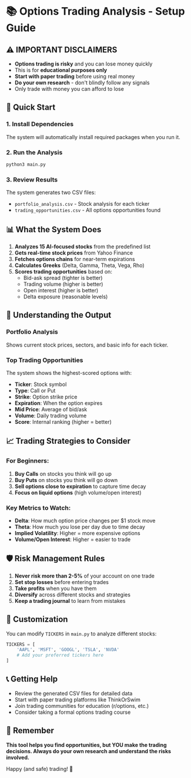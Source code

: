 
# 📚 Options Trading Analysis - Setup Guide

## ⚠️ IMPORTANT DISCLAIMERS
- **Options trading is risky** and you can lose money quickly
- This is for **educational purposes only**
- **Start with paper trading** before using real money
- **Do your own research** - don't blindly follow any signals
- Only trade with money you can afford to lose

## 🚀 Quick Start

### 1. Install Dependencies
The system will automatically install required packages when you run it.

### 2. Run the Analysis
```bash
python3 main.py
```

### 3. Review Results
The system generates two CSV files:
- `portfolio_analysis.csv` - Stock analysis for each ticker
- `trading_opportunities.csv` - All options opportunities found

## 📊 What the System Does

1. **Analyzes 15 AI-focused stocks** from the predefined list
2. **Gets real-time stock prices** from Yahoo Finance
3. **Fetches options chains** for near-term expirations
4. **Calculates Greeks** (Delta, Gamma, Theta, Vega, Rho)
5. **Scores trading opportunities** based on:
   - Bid-ask spread (tighter is better)
   - Trading volume (higher is better)  
   - Open interest (higher is better)
   - Delta exposure (reasonable levels)

## 🎯 Understanding the Output

### Portfolio Analysis
Shows current stock prices, sectors, and basic info for each ticker.

### Top Trading Opportunities
The system shows the highest-scored options with:
- **Ticker**: Stock symbol
- **Type**: Call or Put
- **Strike**: Option strike price
- **Expiration**: When the option expires
- **Mid Price**: Average of bid/ask
- **Volume**: Daily trading volume
- **Score**: Internal ranking (higher = better)

## 📈 Trading Strategies to Consider

### For Beginners:
1. **Buy Calls** on stocks you think will go up
2. **Buy Puts** on stocks you think will go down
3. **Sell options close to expiration** to capture time decay
4. **Focus on liquid options** (high volume/open interest)

### Key Metrics to Watch:
- **Delta**: How much option price changes per $1 stock move
- **Theta**: How much you lose per day due to time decay
- **Implied Volatility**: Higher = more expensive options
- **Volume/Open Interest**: Higher = easier to trade

## 🛡️ Risk Management Rules

1. **Never risk more than 2-5%** of your account on one trade
2. **Set stop losses** before entering trades
3. **Take profits** when you have them
4. **Diversify** across different stocks and strategies
5. **Keep a trading journal** to learn from mistakes

## 🔧 Customization

You can modify `TICKERS` in `main.py` to analyze different stocks:

```python
TICKERS = [
    'AAPL', 'MSFT', 'GOOGL', 'TSLA', 'NVDA'
    # Add your preferred tickers here
]
```

## 📞 Getting Help

- Review the generated CSV files for detailed data
- Start with paper trading platforms like ThinkOrSwim
- Join trading communities for education (r/options, etc.)
- Consider taking a formal options trading course

## 🚨 Remember
**This tool helps you find opportunities, but YOU make the trading decisions. Always do your own research and understand the risks involved.**

Happy (and safe) trading! 🎯
